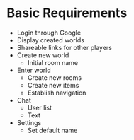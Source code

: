 # Basic Requirements

* Login through Google
* Display created worlds
* Shareable links for other players
* Create new world
  * Initial room name
* Enter world
  * Create new rooms
  * Create new items
  * Establish navigation
* Chat
  * User list
  * Text
* Settings
  * Set default name
